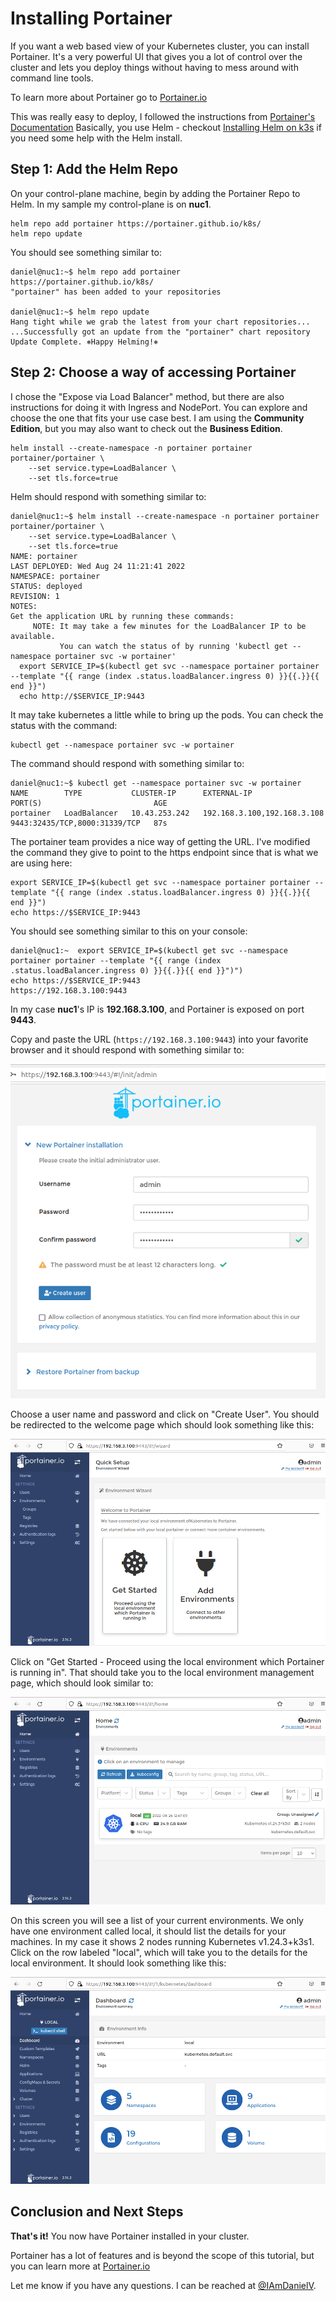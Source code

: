 # Installing Portainer

If you want a web based view of your Kubernetes cluster, you can install Portainer. It's a very powerful UI that gives you a lot of control over the cluster and lets you deploy things without having to mess around with command line tools.

To learn more about Portainer go to [Portainer.io](https://www.portainer.io/)

This was really easy to deploy, I followed the instructions from [Portainer's Documentation](https://docs.portainer.io/start/install/server/kubernetes/baremetal) Basically, you use Helm - checkout [Installing Helm on k3s](k3sInstallHelm.md) if you need some help with the Helm install.

## **Step 1:** Add the Helm Repo

On your control-plane machine, begin by adding the Portainer Repo to Helm. In my sample my control-plane is on **nuc1**.

```shell
helm repo add portainer https://portainer.github.io/k8s/
helm repo update
```

You should see something similar to:

```shell
daniel@nuc1:~$ helm repo add portainer https://portainer.github.io/k8s/
"portainer" has been added to your repositories

daniel@nuc1:~$ helm repo update
Hang tight while we grab the latest from your chart repositories...
...Successfully got an update from the "portainer" chart repository
Update Complete. ⎈Happy Helming!⎈
```

## **Step 2:** Choose a way of accessing Portainer

I chose the "Expose via Load Balancer" method, but there are also instructions for doing it with Ingress and NodePort. You can explore and choose the one that fits your use case best. I am using the **Community Edition**, but you may also want to check out the **Business Edition**.

```shell
helm install --create-namespace -n portainer portainer portainer/portainer \
    --set service.type=LoadBalancer \
    --set tls.force=true
```

Helm should respond with something similar to:

```shell
daniel@nuc1:~$ helm install --create-namespace -n portainer portainer portainer/portainer \
    --set service.type=LoadBalancer \
    --set tls.force=true
NAME: portainer
LAST DEPLOYED: Wed Aug 24 11:21:41 2022
NAMESPACE: portainer
STATUS: deployed
REVISION: 1
NOTES:
Get the application URL by running these commands:
     NOTE: It may take a few minutes for the LoadBalancer IP to be available.
           You can watch the status of by running 'kubectl get --namespace portainer svc -w portainer'
  export SERVICE_IP=$(kubectl get svc --namespace portainer portainer --template "{{ range (index .status.loadBalancer.ingress 0) }}{{.}}{{ end }}")
  echo http://$SERVICE_IP:9443

```

It may take kubernetes a little while to bring up the pods. You can check the status with the command:

```shell
kubectl get --namespace portainer svc -w portainer
```

The command should respond with something similar to:

```shell
daniel@nuc1:~$ kubectl get --namespace portainer svc -w portainer
NAME        TYPE           CLUSTER-IP      EXTERNAL-IP                   PORT(S)                         AGE
portainer   LoadBalancer   10.43.253.242   192.168.3.100,192.168.3.108   9443:32435/TCP,8000:31339/TCP   87s
```

The portainer team provides a nice way of getting the URL. I've modified the command they give to point to the https endpoint since that is what we are using here:

```shell
export SERVICE_IP=$(kubectl get svc --namespace portainer portainer --template "{{ range (index .status.loadBalancer.ingress 0) }}{{.}}{{ end }}")
echo https://$SERVICE_IP:9443
```

You should see something similar to this on your console:

```shell
daniel@nuc1:~  export SERVICE_IP=$(kubectl get svc --namespace portainer portainer --template "{{ range (index .status.loadBalancer.ingress 0) }}{{.}}{{ end }}")")
echo https://$SERVICE_IP:9443
https://192.168.3.100:9443
```

In my case **nuc1**'s IP is **192.168.3.100**, and Portainer is exposed on port **9443**.

Copy and paste the URL (`https://192.168.3.100:9443`) into your favorite browser and it should respond with something similar to:

![Portainer Login](images/portainerLogin.png)

Choose a user name and password and click on "Create User". You should be redirected to the welcome page which should look something like this:

![Portainer Welcome](images/portainerWelcome.png)

Click on "Get Started - Proceed using the local environment which Portainer is running in". That should take you to the local environment management page, which should look similar to:

![Portainer Local Environment](images/portainerLocal.png)

On this screen you will see a list of your current environments. We only have one environment called local, it should list the details for your machines. In my case it shows 2 nodes running Kubernetes v1.24.3+k3s1. Click on the row labeled "local", which will take you to the details for the local environment. It should look something like this:

![Portainer Local Environment Details](images/portainerLocalDetails.png)

## Conclusion and Next Steps

**That's it!** You now have Portainer installed in your cluster.

Portainer has a lot of features and is beyond the scope of this tutorial, but you can learn more at [Portainer.io](https://www.portainer.io/)

Let me know if you have any questions. I can be reached at [@IAmDanielV](https://twitter.com/IAmDanielV).
